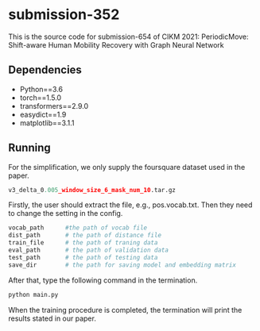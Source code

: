 # submission-352
This is the source code for submission-654 of CIKM 2021: PeriodicMove: Shift-aware Human Mobility Recovery with Graph Neural Network

## Dependencies

- Python==3.6
- torch==1.5.0
- transformers==2.9.0
- easydict==1.9
- matplotlib==3.1.1



## Running

For the simplification, we only supply the foursquare dataset used in the paper. 

```python
v3_delta_0.005_window_size_6_mask_num_10.tar.gz
```

Firstly, the user should extract the file, e.g., pos.vocab.txt. Then they need to change the setting in the config.

```python
vocab_path      #the path of vocab file
dist_path       # the path of distance file
train_file      # the path of traning data
eval_path       # the path of validation data
test_path       # the path of testing data
save_dir        # the path for saving model and embedding matrix
```

After that, type the following command in the termination.

```bash
python main.py
```

When the training procedure is completed, the termination will print the results stated in our paper.
